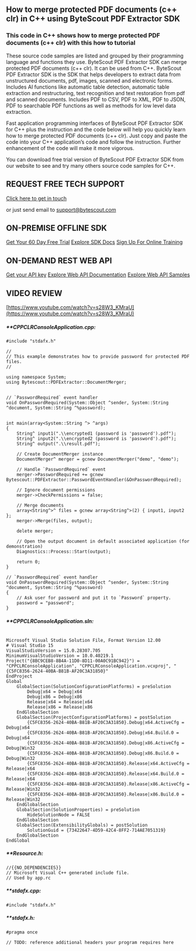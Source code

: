 ## How to merge protected PDF documents (c++ clr) in C++ using ByteScout PDF Extractor SDK

### This code in C++ shows how to merge protected PDF documents (c++ clr) with this how to tutorial

These source code samples are listed and grouped by their programming language and functions they use. ByteScout PDF Extractor SDK can merge protected PDF documents (c++ clr). It can be used from C++. ByteScout PDF Extractor SDK is the SDK that helps developers to extract data from unstructured documents, pdf, images, scanned and electronic forms. Includes AI functions like automatic table detection, automatic table extraction and restructuring, text recognition and text restoration from pdf and scanned documents. Includes PDF to CSV, PDF to XML, PDF to JSON, PDF to searchable PDF functions as well as methods for low level data extraction.

Fast application programming interfaces of ByteScout PDF Extractor SDK for C++ plus the instruction and the code below will help you quickly learn how to merge protected PDF documents (c++ clr). Just copy and paste the code into your C++ application’s code and follow the instruction. Further enhancement of the code will make it more vigorous.

You can download free trial version of ByteScout PDF Extractor SDK from our website to see and try many others source code samples for C++.

## REQUEST FREE TECH SUPPORT

[Click here to get in touch](https://bytescout.zendesk.com/hc/en-us/requests/new?subject=ByteScout%20PDF%20Extractor%20SDK%20Question)

or just send email to [support@bytescout.com](mailto:support@bytescout.com?subject=ByteScout%20PDF%20Extractor%20SDK%20Question) 

## ON-PREMISE OFFLINE SDK 

[Get Your 60 Day Free Trial](https://bytescout.com/download/web-installer?utm_source=github-readme)
[Explore SDK Docs](https://bytescout.com/documentation/index.html?utm_source=github-readme)
[Sign Up For Online Training](https://academy.bytescout.com/)


## ON-DEMAND REST WEB API

[Get your API key](https://pdf.co/documentation/api?utm_source=github-readme)
[Explore Web API Documentation](https://pdf.co/documentation/api?utm_source=github-readme)
[Explore Web API Samples](https://github.com/bytescout/ByteScout-SDK-SourceCode/tree/master/PDF.co%20Web%20API)

## VIDEO REVIEW

[https://www.youtube.com/watch?v=s28W3_KMraU](https://www.youtube.com/watch?v=s28W3_KMraU)




<!-- code block begin -->

##### ****CPPCLRConsoleApplication.cpp:**
    
```
#include "stdafx.h"

//
// This example demonstrates how to provide password for protected PDF files.
//

using namespace System;
using Bytescout::PDFExtractor::DocumentMerger;


// `PasswordRequired` event handler
void OnPasswordRequired(System::Object ^sender, System::String ^document, System::String ^%password);


int main(array<System::String ^> ^args)
{
	String^ input1(".\\encrypted1 (password is 'password').pdf");
	String^ input2(".\\encrypted2 (password is 'password').pdf");
	String^ output(".\\result.pdf");

	// Create DocumentMerger instance
	DocumentMerger^ merger = gcnew DocumentMerger("demo", "demo");

	// Handle `PasswordRequired` event
	merger->PasswordRequired += gcnew Bytescout::PDFExtractor::PasswordEventHandler(&OnPasswordRequired);

	// Ignore document permissions
	merger->CheckPermissions = false;

	// Merge documents 
	array<String^>^ files = gcnew array<String^>(2) { input1, input2 };
	merger->Merge(files, output);

	delete merger;

	// Open the output document in default associated application (for demonstration)
	Diagnostics::Process::Start(output);
	
    return 0;
}

// `PasswordRequired` event handler
void OnPasswordRequired(System::Object ^sender, System::String ^document, System::String ^%password)
{
	// Ask user for password and put it to `Password` property.
	password = "password";
}

```

<!-- code block end -->    

<!-- code block begin -->

##### ****CPPCLRConsoleApplication.sln:**
    
```

Microsoft Visual Studio Solution File, Format Version 12.00
# Visual Studio 15
VisualStudioVersion = 15.0.28307.705
MinimumVisualStudioVersion = 10.0.40219.1
Project("{8BC9CEB8-8B4A-11D0-8D11-00A0C91BC942}") = "CPPCLRConsoleApplication", "CPPCLRConsoleApplication.vcxproj", "{C5FC8356-2624-40BA-B81B-AF20C3A31850}"
EndProject
Global
	GlobalSection(SolutionConfigurationPlatforms) = preSolution
		Debug|x64 = Debug|x64
		Debug|x86 = Debug|x86
		Release|x64 = Release|x64
		Release|x86 = Release|x86
	EndGlobalSection
	GlobalSection(ProjectConfigurationPlatforms) = postSolution
		{C5FC8356-2624-40BA-B81B-AF20C3A31850}.Debug|x64.ActiveCfg = Debug|x64
		{C5FC8356-2624-40BA-B81B-AF20C3A31850}.Debug|x64.Build.0 = Debug|x64
		{C5FC8356-2624-40BA-B81B-AF20C3A31850}.Debug|x86.ActiveCfg = Debug|Win32
		{C5FC8356-2624-40BA-B81B-AF20C3A31850}.Debug|x86.Build.0 = Debug|Win32
		{C5FC8356-2624-40BA-B81B-AF20C3A31850}.Release|x64.ActiveCfg = Release|x64
		{C5FC8356-2624-40BA-B81B-AF20C3A31850}.Release|x64.Build.0 = Release|x64
		{C5FC8356-2624-40BA-B81B-AF20C3A31850}.Release|x86.ActiveCfg = Release|Win32
		{C5FC8356-2624-40BA-B81B-AF20C3A31850}.Release|x86.Build.0 = Release|Win32
	EndGlobalSection
	GlobalSection(SolutionProperties) = preSolution
		HideSolutionNode = FALSE
	EndGlobalSection
	GlobalSection(ExtensibilityGlobals) = postSolution
		SolutionGuid = {73422647-4D59-42C4-8FF2-714AE7051319}
	EndGlobalSection
EndGlobal

```

<!-- code block end -->    

<!-- code block begin -->

##### ****Resource.h:**
    
```
//{{NO_DEPENDENCIES}}
// Microsoft Visual C++ generated include file.
// Used by app.rc

```

<!-- code block end -->    

<!-- code block begin -->

##### ****stdafx.cpp:**
    
```
#include "stdafx.h"

```

<!-- code block end -->    

<!-- code block begin -->

##### ****stdafx.h:**
    
```
#pragma once

// TODO: reference additional headers your program requires here

```

<!-- code block end -->